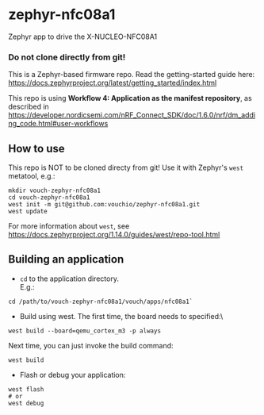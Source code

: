 # zephyr-nfc08a1
Zephyr app to drive the X-NUCLEO-NFC08A1

### Do not clone directly from git!

This is a Zephyr-based firmware repo.
Read the getting-started guide here: <https://docs.zephyrproject.org/latest/getting_started/index.html>

This repo is using **Workflow 4: Application as the manifest repository**,
as described in <https://developer.nordicsemi.com/nRF_Connect_SDK/doc/1.6.0/nrf/dm_adding_code.html#user-workflows>


## How to use

This repo is NOT to be cloned directy from git!
Use it with Zephyr's `west` metatool, e.g.:
```
mkdir vouch-zephyr-nfc08a1
cd vouch-zephyr-nfc08a1
west init -m git@github.com:vouchio/zephyr-nfc08a1.git
west update
```

For more information about `west`, see <https://docs.zephyrproject.org/1.14.0/guides/west/repo-tool.html>

## Building an application

* `cd` to the application directory.\
 E.g.:
 ```
 cd /path/to/vouch-zephyr-nfc08a1/vouch/apps/nfc08a1`
 ```

* Build using west. The first time, the board needs to specified:\
 ```
 west build --board=qemu_cortex_m3 -p always
 ```

 Next time, you can just invoke the build command:
 ```
 west build
 ```

* Flash or debug your application:
 ```
 west flash
 # or
 west debug
 ```

